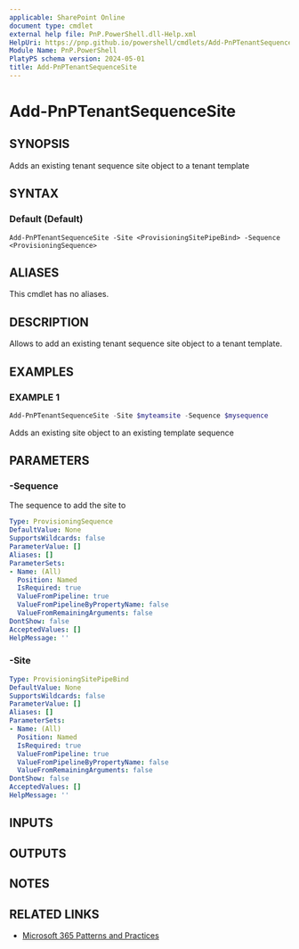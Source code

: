 ```yaml
---
applicable: SharePoint Online
document type: cmdlet
external help file: PnP.PowerShell.dll-Help.xml
HelpUri: https://pnp.github.io/powershell/cmdlets/Add-PnPTenantSequenceSite.html
Module Name: PnP.PowerShell
PlatyPS schema version: 2024-05-01
title: Add-PnPTenantSequenceSite
---
```


# Add-PnPTenantSequenceSite

## SYNOPSIS

Adds an existing tenant sequence site object to a tenant template

## SYNTAX

### Default (Default)

```
Add-PnPTenantSequenceSite -Site <ProvisioningSitePipeBind> -Sequence <ProvisioningSequence>
```

## ALIASES

This cmdlet has no aliases.

## DESCRIPTION

Allows to add an existing tenant sequence site object to a tenant template.

## EXAMPLES

### EXAMPLE 1

```powershell
Add-PnPTenantSequenceSite -Site $myteamsite -Sequence $mysequence
```

Adds an existing site object to an existing template sequence

## PARAMETERS

### -Sequence

The sequence to add the site to

```yaml
Type: ProvisioningSequence
DefaultValue: None
SupportsWildcards: false
ParameterValue: []
Aliases: []
ParameterSets:
- Name: (All)
  Position: Named
  IsRequired: true
  ValueFromPipeline: true
  ValueFromPipelineByPropertyName: false
  ValueFromRemainingArguments: false
DontShow: false
AcceptedValues: []
HelpMessage: ''
```

### -Site



```yaml
Type: ProvisioningSitePipeBind
DefaultValue: None
SupportsWildcards: false
ParameterValue: []
Aliases: []
ParameterSets:
- Name: (All)
  Position: Named
  IsRequired: true
  ValueFromPipeline: true
  ValueFromPipelineByPropertyName: false
  ValueFromRemainingArguments: false
DontShow: false
AcceptedValues: []
HelpMessage: ''
```

## INPUTS

## OUTPUTS

## NOTES

## RELATED LINKS

- [Microsoft 365 Patterns and Practices](https://aka.ms/m365pnp)
